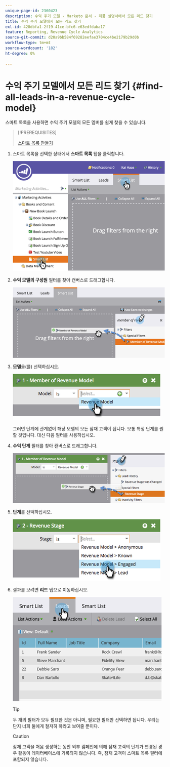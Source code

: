 ```yaml
---
unique-page-id: 2360423
description: 수익 주기 모델 - Marketo 문서 - 제품 설명서에서 모든 리드 찾기
title: 수익 주기 모델에서 모든 리드 찾기
exl-id: 428dbfa1-2f19-41ce-bfc6-e63edfdaba17
feature: Reporting, Revenue Cycle Analytics
source-git-commit: d20a9bb584f69282eefae3704ce4be2179b29d0b
workflow-type: tm+mt
source-wordcount: '182'
ht-degree: 0%

---
```


# 수익 주기 모델에서 모든 리드 찾기 {#find-all-leads-in-a-revenue-cycle-model}

스마트 목록을 사용하면 수익 주기 모델의 모든 멤버를 쉽게 찾을 수 있습니다.

>[!PREREQUISITES]
>
>[스마트 목록 만들기](/help/marketo/product-docs/core-marketo-concepts/smart-lists-and-static-lists/creating-a-smart-list/create-a-smart-list.md)

1. 스마트 목록을 선택한 상태에서 **스마트 목록** 탭을 클릭합니다.

   ![](assets/image2015-4-29-14-3a6-3a36.png)

1. **수익 모델의 구성원** 필터를 찾아 캔버스로 드래그합니다.

   ![](assets/image2015-4-29-14-3a12-3a33.png)

1. **모델**&#x200B;을(를) 선택하십시오.

   ![](assets/image2015-5-13-18-3a2-3a23.png)

   그러면 단계에 관계없이 해당 모델의 모든 잠재 고객이 됩니다. 보통 특정 단계를 원할 것입니다. 대신 다음 필터를 사용하십시오.

1. **수익 단계** 필터를 찾아 캔버스로 드래그합니다.

   ![](assets/image2015-5-13-17-3a27-3a0.png)

1. **단계**&#x200B;를 선택하십시오.

   ![](assets/image2015-5-13-17-3a31-3a9.png)

1. 결과를 보려면 **리드** 탭으로 이동하십시오.

   ![](assets/2.png)

   >[!TIP]
   >
   >두 개의 필터가 모두 필요한 것은 아니며, 필요한 필터만 선택하면 됩니다. 우리는 단지 너희 둘에게 철저히 하라고 보여줄 뿐이다.

   >[!CAUTION]
   >
   >잠재 고객을 처음 생성하는 동안 외부 캠페인에 의해 잠재 고객의 단계가 변경된 경우 활동이 데이터베이스에 기록되지 않습니다. 즉, 잠재 고객이 스마트 목록 필터에 포함되지 않습니다.
